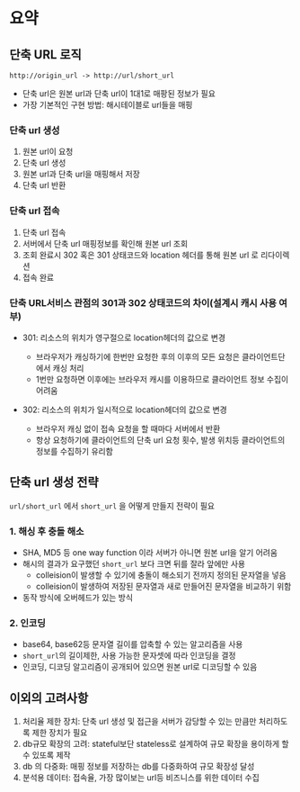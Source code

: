 # 요약

## 단축 URL 로직

```
http://origin_url -> http://url/short_url
```

- 단축 url은 원본 url과 단축 url이 1대1로 매팡된 정보가 필요
- 가장 기본적인 구현 방법: 해시테이블로 url들을 매핑

### 단축 url 생성

1. 원본 url이 요청
2. 단축 url 생성
3. 원본 url과 단축 url을 매핑해서 저장
4. 단축 url 반환

### 단축 url 접속

1. 단축 url 접속
2. 서버에서 단축 url 매핑정보를 확인해 원본 url 조회
3. 조회 완료시 302 혹은 301 상태코드와 location 헤더를 통해 원본 url 로 리다이렉션
4. 접속 완료

### 단축 URL서비스 관점의 301과 302 상태코드의 차이(설계시 캐시 사용 여부)
  
- 301: 리소스의 위치가 영구절으로 location헤더의 값으로 변경
  - 브라우저가 캐싱하기에 한번만 요청한 후의 이후의 모든 요청은 클라이언트단에서 캐싱 처리
  - 1번만 요청하면 이후에는 브라우저 캐시를 이용하므로 클라이언트 정보 수집이 어려움

- 302: 리소스의 위치가 일시적으로 location헤더의 값으로 변경
  - 브라우저 캐싱 없이 접속 요청을 할 때마다 서버에서 반환
  - 항상 요청하기에 클라이언트의 단축 url 요청 횟수, 발생 위치등 클라이언트의 정보를 수집하기 유리함


## 단축 url 생성 전략

`url/short_url` 에서 `short_url` 을 어떻게 만들지 전략이 필요

### 1. 해싱 후 충돌 해소

- SHA, MD5 등 one way function 이라 서버가 아니면 원본 url을 알기 어려움
- 해시의 결과가 요구했던 `short_url` 보다 크면 뒤를 잘라 앞에만 사용
  - colleision이 발생할 수 있기에 충돌이 해소되기 전까지 정의된 문자열을 넣음
  - colleision이 발생하여 저장된 문자열과 새로 만들어진 문자열을 비교하기 위함
- 동작 방식에 오버헤드가 있는 방식

### 2. 인코딩

- base64, base62등 문자열 길이를 압축할 수 있는 알고리즘을 사용
- `short_url`의 길이제한, 사용 가능한 문자셋에 따라 인코딩을 결정
- 인코딩, 디코딩 알고리즘이 공개되어 있으면 원본 url로 디코딩할 수 있음


## 이외의 고려사항

1. 처리율 제한 장치: 단축 url 생성 및 접근을 서버가 감당할 수 있는 만큼만 처리하도록 제한 장치가 필요
2. db규모 확장의 고려: stateful보단 stateless로 설계하여 규모 확장을 용이하게 할 수 있또록 제작
3. db 의 다중화: 매핑 정보를 저장하는 db를 다중화하여 규모 확장성 달성
4. 분석용 데이터: 접속율, 가장 많이보는 url등 비즈니스를 위한 데이터 수집
